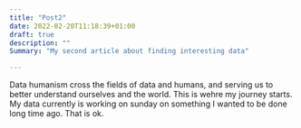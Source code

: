 ```yaml
---
title: "Post2"
date: 2022-02-20T11:18:39+01:00
draft: true
description: ""
Summary: "My second article about finding interesting data"

---
```


Data humanism cross the fields of data and humans, and serving us to better understand ourselves and the world. This is wehre my journey starts. My data currently is working on sunday on something I wanted to be done long time ago. That is ok. 
